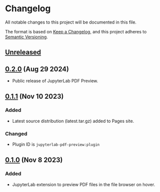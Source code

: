# Changelog

All notable changes to this project will be documented in this file.

The format is based on [Keep a Changelog](https://keepachangelog.com/en/1.1.0/), and this
project adheres to [Semantic Versioning](https://semver.org/spec/v2.0.0.html).

## [Unreleased]

## [0.2.0] (Aug 29 2024)

- Public release of JupyterLab PDF Preview.

## [0.1.1] (Nov 10 2023)

### Added

- Latest source distribution (latest.tar.gz) added to Pages site.

### Changed

- Plugin ID is `jupyterlab-pdf-preview:plugin`

## [0.1.0] (Nov 8 2023)

### Added

- JupyterLab extension to preview PDF files in the file browser on hover.

[unreleased]: https://github.com/PainterQubits/jupyterlab-pdf-preview/compare/v0.2.0...main
[0.2.0]: https://github.com/PainterQubits/jupyterlab-pdf-preview/releases/tag/v0.2.0
[0.1.1]: https://github.com/PainterQubits/jupyterlab-pdf-preview/releases/tag/v0.1.1
[0.1.0]: https://github.com/PainterQubits/jupyterlab-pdf-preview/releases/tag/v0.1.0
